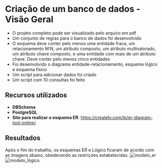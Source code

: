 # Criação de um banco de dados - Visão Geral 
 - O projeto completo pode ser visualizado pelo arquivo em pdf
 - Um conjunto de regras para o banco de dados foi desenvolvido
 - O esquema deve conter pelo menos uma entidade fraca, um relacionamento M:N, um atributo composto, um atributo multivalorado, um atributo chave composto, e uma entidade com mais de um atributo chave. Deve conter pelo menos cinco entidades
 - Foi desenvolvido o diagrama entidade-relacionamento, esquema lógico e esquema físico
 - Um script para adicionar dados foi criado
 - Um script com 10 consultas foi feito

## Recursos utilizados
 - **DBSchema**
 - **PostgreSQL**
 - **Site para realizar o esquema ER**: https://creately.com/lp/er-diagram-tool-online/

## Resultados
Após o fim do trabalho, os esquemas ER e Lógico ficaram de acordo com as imagens abaixo, obedecendo as restrições estabelecidas.
![modelo_er](https://github.com/vitorccmanso/Pos-Graduacao/assets/129124026/fb6b932a-40c4-4260-aa0b-4ebd5a64c21e)
![modelo_lógico](https://github.com/vitorccmanso/Pos-Graduacao/assets/129124026/b5ec8d3f-7e92-4bc1-963b-35a3116d819b)
